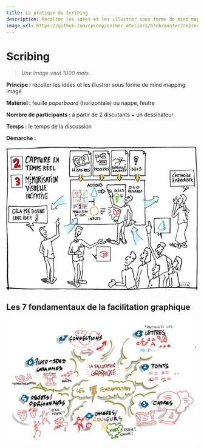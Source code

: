 ```yaml
---
title: La pratique du Scribing
description: Récolter les idées et les illustrer sous forme de mind mapping imagé
image_url: https://github.com/cpcoop/animer_ateliers/blob/master/representer_visuellement_idees/scribing.jpg?raw=true
---
```


# Scribing

> *Une image vaut 1000 mots.*

**Principe :** récolter les idées et les illustrer sous forme de mind mapping imagé

**Matériel :** feuille *paperboard* (horizontale) ou nappe, feutre

**Nombre de participants :** à partir de 2 discutants + un dessinateur

**Temps :** le temps de la discussion

**Démarche :**

![facilitation_graphique](https://github.com/cpcoop/animer_ateliers/blob/master/representer_visuellement_idees/facilitation_graphique.jpg?raw=true)

## Les 7 fondamentaux de la facilitation graphique

![fondamentaux_facilitation_graphique](https://github.com/cpcoop/animer_ateliers/blob/master/representer_visuellement_idees/fondamentaux_facilitation_graphique.jpg?raw=true)
